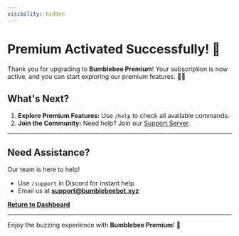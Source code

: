 ```yaml
---
visibility: hidden
---
```


# **Premium Activated Successfully! 🎉**

Thank you for upgrading to **Bumblebee Premium**! Your subscription is now active, and you can start exploring our premium features. 🐝✨

## **What's Next?**

1. **Explore Premium Features:** Use `/help` to check all available commands.
2. **Join the Community:** Need help? Join our [Support Server](https://discord.gg/m5UHp3abHW).

---

## **Need Assistance?**

Our team is here to help!

- Use `/support` in Discord for instant help.
- Email us at **support@bumblebeebot.xyz**

[**Return to Dashboard**](https://docs.bumblebeebot.xyz/dashboard)

---

Enjoy the buzzing experience with **Bumblebee Premium**! 🐝
